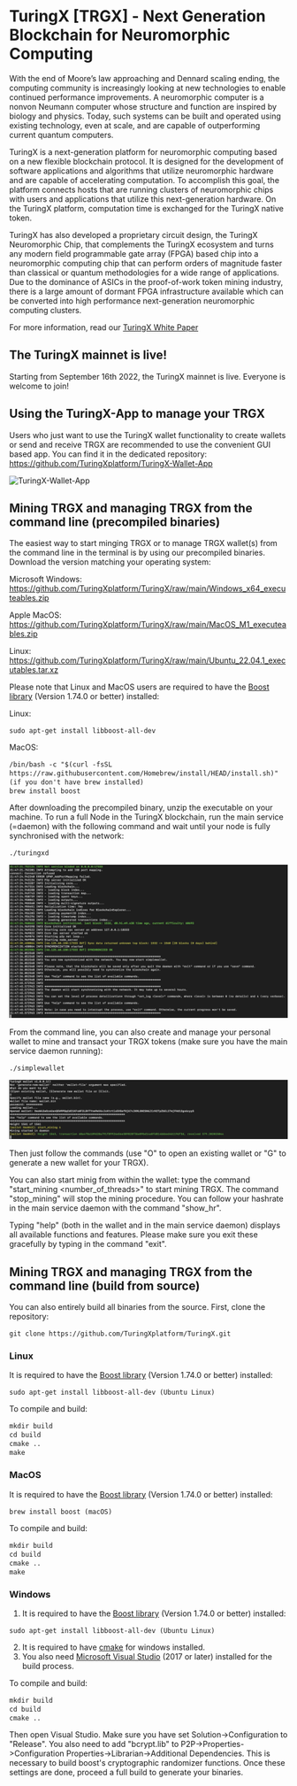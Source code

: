 # TuringX [TRGX] - Next Generation Blockchain for Neuromorphic Computing

With the end of Moore’s law approaching and Dennard scaling ending, the computing community is increasingly looking at new technologies to enable continued performance improvements. A neuromorphic computer is a nonvon Neumann computer whose structure and function are inspired by biology and physics. Today, such systems can be built and operated using existing technology, even at scale, and are capable of outperforming current quantum computers.

TuringX is a next-generation platform for neuromorphic computing based on a new flexible blockchain protocol. It is designed for the development of software applications and algorithms that utilize neuromorphic hardware and are capable of accelerating computation. To accomplish this goal, the platform connects hosts that are running clusters of neuromorphic chips with users and applications that utilize this next-generation hardware. On the TuringX platform, computation time is exchanged for the TuringX native token. 

TuringX has also developed a proprietary circuit design, the TuringX Neuromorphic Chip, that complements the TuringX ecosystem and turns any modern field programmable gate array (FPGA) based chip into a neuromorphic computing chip that can perform orders of magnitude faster than classical or quantum methodologies for a wide range of applications. Due to the dominance of ASICs in the proof-of-work token mining industry, there is a large amount of dormant FPGA infrastructure available which can be converted into high performance next-generation neuromorphic computing clusters.

For more information, read our [TuringX White Paper](https://github.com/TuringXplatform/TuringX-Whitepaper)

## The TuringX mainnet is live!
Starting from September 16th 2022, the TuringX mainnet is live. Everyone is welcome to join!

## Using the TuringX-App to manage your TRGX

Users who just want to use the TuringX wallet functionality to create wallets or send and receive TRGX are recommended to use the convenient GUI based app. You can find it in the dedicated repository: https://github.com/TuringXplatform/TuringX-Wallet-App 

![TuringX-Wallet-App](https://github.com/TuringXplatform/TuringX-Wallet-App/blob/main/wallet-app-screen.jpg "TuringX Wallet App")

## Mining TRGX and managing TRGX from the command line (precompiled binaries)

The easiest way to start minging TRGX or to manage TRGX wallet(s) from the command line in the terminal is by using our precompiled binaries. Download the version matching your operating system:

Microsoft Windows: 
https://github.com/TuringXplatform/TuringX/raw/main/Windows_x64_executeables.zip

Apple MacOS: 
https://github.com/TuringXplatform/TuringX/raw/main/MacOS_M1_executeables.zip

Linux: 
https://github.com/TuringXplatform/TuringX/raw/main/Ubuntu_22.04.1_executables.tar.xz

Please note that Linux and MacOS users are required to have the [Boost library](https://www.boost.org) (Version 1.74.0 or better) installed: 

Linux:
```
sudo apt-get install libboost-all-dev 
```

MacOS:
```
/bin/bash -c "$(curl -fsSL https://raw.githubusercontent.com/Homebrew/install/HEAD/install.sh)" (if you don't have brew installed)
brew install boost
```

After downloading the precompiled binary, unzip the executable on your machine. To run a full Node in the TuringX blockchain, run the main service (=daemon) with the following command and wait until your node is fully synchronised with the network:
```
./turingxd
```

![TuringX-Daemon](https://github.com/TuringXplatform/TuringX/blob/main/turingxd.jpg)

From the command line, you can also create and manage your personal wallet to mine and transact your TRGX tokens (make sure you have the main service daemon running):

```
./simplewallet
```

![TuringX-Daemon](https://github.com/TuringXplatform/TuringX/blob/main/simplewallet.jpg)

Then just follow the commands (use "O" to open an existing wallet or "G" to generate a new wallet for your TRGX).

You can also start minig from within the wallet: type the command "start_mining <number_of_threads>" to start mining TRGX. The command "stop_mining" will stop the mining procedure. You can follow your hashrate in the main service daemon with the command "show_hr".

Typing "help" (both in the wallet and in the main service daemon) displays all available functions and features. Please make sure you exit these gracefully by typing in the command "exit".

## Mining TRGX and managing TRGX from the command line (build from source)

You can also entirely build all binaries from the source. First, clone the repository:
```
git clone https://github.com/TuringXplatform/TuringX.git
```

### Linux

It is required to have the [Boost library](https://www.boost.org) (Version 1.74.0 or better) installed: 
```
sudo apt-get install libboost-all-dev (Ubuntu Linux)
```

To compile and build:
```
mkdir build 
cd build
cmake ..
make
```

### MacOS

It is required to have the [Boost library](https://www.boost.org) (Version 1.74.0 or better) installed: 
```
brew install boost (macOS)
```

To compile and build:
```
mkdir build 
cd build
cmake ..
make
```

### Windows

1. It is required to have the [Boost library](https://www.boost.org) (Version 1.74.0 or better) installed: 
```
sudo apt-get install libboost-all-dev (Ubuntu Linux)
```

2. It is required to have [cmake](https://cmake.org/) for windows installed.
3. You also need [Microsoft Visual Studio](https://visualstudio.microsoft.com) (2017 or later) installed for the build process.

To compile and build:
```
mkdir build 
cd build
cmake ..
```
Then open Visual Studio. Make sure you have set Solution->Configuration to "Release". You also need to add "bcrypt.lib" to P2P->Properties->Configuration Properties->Librarian->Additional Dependencies. This is necessary to build boost's cryptographic randomizer functions. Once these settings are done, proceed a full build to generate your binaries.




